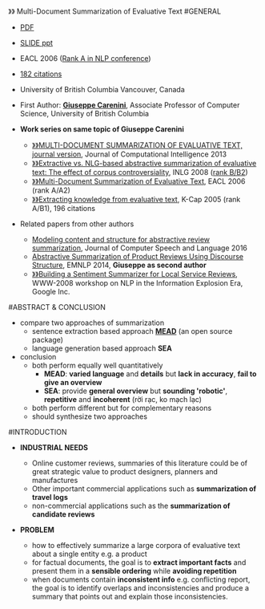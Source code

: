 》》 Multi-Document Summarization of Evaluative Text
#GENERAL
- [PDF](http://www.anthology.aclweb.org/E/E06/E06-1039.pdf)
- [SLIDE ppt](https://www.google.co.jp/url?sa=t&rct=j&q=&esrc=s&source=web&cd=3&cad=rja&uact=8&ved=0ahUKEwiNxNrYsLPXAhWIe7wKHfJ5CwgQFghAMAI&url=https%3A%2F%2Fwww.cs.ubc.ca%2F%7Erng%2Ftalkdepository%2Feacl2006.ppt&usg=AOvVaw1razPu9cN3_tzoV2VrQZvt)
- EACL 2006 ([Rank A in NLP conference](http://www.conferenceranks.com/#data))
- [182 citations](https://scholar.google.com/citations?user=HNNL22kAAAAJ&hl=ja)
- University of British Columbia Vancouver, Canada
- First Author: [**Giuseppe Carenini**](https://scholar.google.com/citations?user=HNNL22kAAAAJ&hl=ja), Associate Professor of Computer Science, University of British Columbia
- **Work series on same topic of Giuseppe Carenini**
    - [》》](https://qiita.com/badrabbit/items/6eeee8a5cc34043f5b65)[MULTI-DOCUMENT SUMMARIZATION OF EVALUATIVE TEXT, journal version](https://10.1111/j.1467-8640.2012.00417.x), Journal of Computational Intelligence 2013
    - [》》](https://qiita.com/badrabbit/items/66dc93b6a0fc7bc20735)[Extractive vs. NLG-based abstractive summarization of evaluative text: The effect of corpus controversiality](http://citeseerx.ist.psu.edu/viewdoc/download?doi=10.1.1.186.3640&rep=rep1&type=pdf), INLG 2008 ([rank B/B2](http://www.conferenceranks.com/#data)) 
    - [》》](https://qiita.com/badrabbit/items/22b3d5a271aa8c3b0cb9)[Multi-Document Summarization of Evaluative Text](#), EACL 2006 (rank A/A2)
    - [》》](https://qiita.com/badrabbit/items/f96c684d33b5064c1221)[Extracting knowledge from evaluative text](https://www.cs.ubc.ca/~rng/psdepository/kcap2005.pdf), K-Cap 2005 (rank A/B1), 196 citations

- Related papers from other authors
    - [Modeling content and structure for abstractive review
summarization](https://10.1016/j.csl.2016.06.005), Journal of Computer Speech and Language 2016
    - [Abstractive Summarization of Product Reviews Using Discourse Structure](http://emnlp2014.org/papers/pdf/EMNLP2014168.pdf), EMNLP 2014, **Giuseppe as second author**
    - [》》](https://qiita.com/badrabbit/private/5e95da6e90997f45952e)[Building a Sentiment Summarizer
for Local Service Reviews](https://s3.amazonaws.com/academia.edu.documents/11179325/paper3.pdf?AWSAccessKeyId=AKIAIWOWYYGZ2Y53UL3A&Expires=1510335318&Signature=hgqYBjoSY0Hy16q%2Fgi%2B4cVd%2Frms%3D&response-content-disposition=inline%3B%20filename%3DBuilding_a_sentiment_summarizer_for_loca.pdf), WWW-2008 workshop on NLP in the Information Explosion Era, Google Inc.

#ABSTRACT & CONCLUSION
- compare two approaches of summarization
    - sentence extraction based approach [**MEAD**](http://www.summarization.com/mead/) (an open source package)
    - language generation based approach **SEA**
- conclusion
    - both perform equally well quantitatively
        - **MEAD**: **varied language** and **details** but **lack in accuracy**, **fail to give an overview**
        - **SEA**: provide **general overview** but **sounding 'robotic'**, **repetitive** and **incoherent** (rời rạc, ko mạch lạc)
    - both perform different but for complementary reasons
    - should synthesize two approaches

#INTRODUCTION
- **INDUSTRIAL NEEDS**
    - Online customer reviews, summaries of this literature could be of great strategic value to product designers, planners and manufactures
    - Other important commercial applications such as **summarization of travel logs**
    - non-commercial applications such as the **summarization of candidate reviews**

- **PROBLEM**
    - how to effectively summarize a large corpora of evaluative text about a single entity e.g. a product
    - for factual documents, the goal is to **extract important facts** and present them in a **sensible ordering** while **avoiding repetition**
    - when documents contain **inconsistent info** e.g. conflicting report, the goal is to identify overlaps and inconsistencies and produce a summary that points out and explain those inconsistencies.
